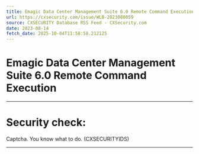 ```yaml
---
title: Emagic Data Center Management Suite 6.0 Remote Command Execution
url: https://cxsecurity.com/issue/WLB-2023080059
source: CXSECURITY Database RSS Feed - CXSecurity.com
date: 2023-08-14
fetch_date: 2025-10-04T11:58:58.212125
---
```


# Emagic Data Center Management Suite 6.0 Remote Command Execution

---

# Security check:

Captcha. You know what to do. (CXSECURITYIDS)

---